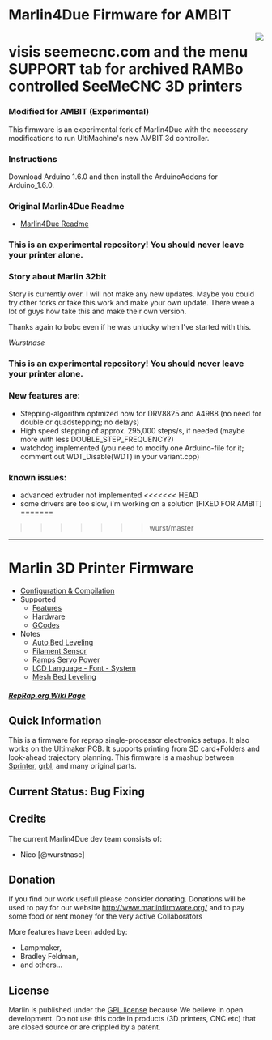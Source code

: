# Marlin4Due Firmware for AMBIT
<img align="right" src="Documentation/Logo/Marlin%20Logo%20GitHub.png" />

# visis seemecnc.com and the menu SUPPORT tab for archived RAMBo controlled SeeMeCNC 3D printers

### Modified for AMBIT (Experimental)
This firmware is an experimental fork of Marlin4Due with the necessary modifications to run UltiMachine's new AMBIT 3d controller. 

### Instructions
Download Arduino 1.6.0 and then install the ArduinoAddons for Arduino_1.6.0.

### Original Marlin4Due Readme
  * [Marlin4Due Readme](/Documentation/Marlin4Due.md)

### This is an experimental repository! You should never leave your printer alone.

### Story about Marlin 32bit
Story is currently over. I will not make any new updates. Maybe you could try other forks or take this work and make your own update. There were a lot of guys how take this and make their own version. 

Thanks again to bobc even if he was unlucky when I've started with this.

*Wurstnase*

### This is an experimental repository! You should never leave your printer alone.

### New features are:
* Stepping-algorithm optmized now for DRV8825 and A4988 (no need for double or quadstepping; no delays)
* High speed stepping of approx. 295,000 steps/s, if needed (maybe more with less DOUBLE_STEP_FREQUENCY?)
* watchdog implemented (you need to modify one Arduino-file for it; comment out WDT_Disable(WDT) in your variant.cpp)
 
### known issues:
* advanced extruder not implemented
<<<<<<< HEAD
* some drivers are too slow, i'm working on a solution [FIXED FOR AMBIT]
=======
>>>>>>> wurst/master

---
# Marlin 3D Printer Firmware
  * [Configuration & Compilation](/Documentation/Compilation.md)
  * Supported
    * [Features](/Documentation/Features.md)
    * [Hardware](/Documentation/Hardware.md)
    * [GCodes](/Documentation/GCodes.md)
  * Notes
    * [Auto Bed Leveling](/Documentation/BedLeveling.md)
    * [Filament Sensor](/Documentation/FilamentSensor.md)
    * [Ramps Servo Power](/Documentation/RampsServoPower.md)
    * [LCD Language - Font - System](Documentation/LCDLanguageFont.md)
    * [Mesh Bed Leveling](/Documentation/MeshBedLeveling.md)

##### [RepRap.org Wiki Page](http://reprap.org/wiki/Marlin)

## Quick Information

This is a firmware for reprap single-processor electronics setups.
It also works on the Ultimaker PCB. It supports printing from SD card+Folders and look-ahead trajectory planning.
This firmware is a mashup between [Sprinter](https://github.com/kliment/Sprinter), [grbl](https://github.com/simen/grbl), and many original parts.

## Current Status: Bug Fixing


## Credits

The current Marlin4Due dev team consists of:

 - Nico [@wurstnase]

## Donation

If you find our work usefull please consider donating. Donations will be used to pay for our website http://www.marlinfirmware.org/ and to pay some food or rent money for the very active Collaborators

More features have been added by:
  - Lampmaker,
  - Bradley Feldman,
  - and others...

## License

Marlin is published under the [GPL license](/Documentation/COPYING.md) because We believe in open development.
Do not use this code in products (3D printers, CNC etc) that are closed source or are crippled by a patent.
